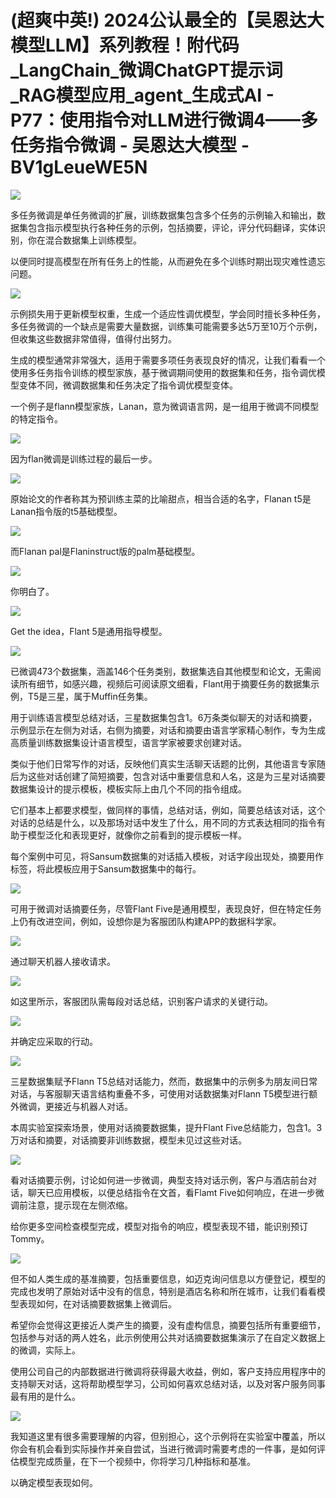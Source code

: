 # (超爽中英!) 2024公认最全的【吴恩达大模型LLM】系列教程！附代码_LangChain_微调ChatGPT提示词_RAG模型应用_agent_生成式AI - P77：使用指令对LLM进行微调4——多任务指令微调 - 吴恩达大模型 - BV1gLeueWE5N

![](img/2e6c51f9d15c669d1fe8eda90d9e7321_0.png)

多任务微调是单任务微调的扩展，训练数据集包含多个任务的示例输入和输出，数据集包含指示模型执行各种任务的示例，包括摘要，评论，评分代码翻译，实体识别，你在混合数据集上训练模型。

以便同时提高模型在所有任务上的性能，从而避免在多个训练时期出现灾难性遗忘问题。

![](img/2e6c51f9d15c669d1fe8eda90d9e7321_2.png)

示例损失用于更新模型权重，生成一个适应性调优模型，学会同时擅长多种任务，多任务微调的一个缺点是需要大量数据，训练集可能需要多达5万至10万个示例，但收集这些数据非常值得，值得付出努力。

生成的模型通常非常强大，适用于需要多项任务表现良好的情况，让我们看看一个使用多任务指令训练的模型家族，基于微调期间使用的数据集和任务，指令调优模型变体不同，微调数据集和任务决定了指令调优模型变体。

一个例子是flann模型家族，Lanan，意为微调语言网，是一组用于微调不同模型的特定指令。

![](img/2e6c51f9d15c669d1fe8eda90d9e7321_4.png)

因为flan微调是训练过程的最后一步。

![](img/2e6c51f9d15c669d1fe8eda90d9e7321_6.png)

原始论文的作者称其为预训练主菜的比喻甜点，相当合适的名字，Flanan t5是Lanan指令版的t5基础模型。



![](img/2e6c51f9d15c669d1fe8eda90d9e7321_8.png)

而Flanan pal是Flaninstruct版的palm基础模型。

![](img/2e6c51f9d15c669d1fe8eda90d9e7321_10.png)

你明白了。

![](img/2e6c51f9d15c669d1fe8eda90d9e7321_12.png)

Get the idea，Flant 5是通用指导模型。

![](img/2e6c51f9d15c669d1fe8eda90d9e7321_14.png)

已微调473个数据集，涵盖146个任务类别，数据集选自其他模型和论文，无需阅读所有细节，如感兴趣，视频后可阅读原文细看，Flant用于摘要任务的数据集示例，T5是三星，属于Muffin任务集。

用于训练语言模型总结对话，三星数据集包含1。6万条类似聊天的对话和摘要，示例显示在左侧为对话，右侧为摘要，对话和摘要由语言学家精心制作，专为生成高质量训练数据集设计语言模型，语言学家被要求创建对话。

类似于他们日常写作的对话，反映他们真实生活聊天话题的比例，其他语言专家随后为这些对话创建了简短摘要，包含对话中重要信息和人名，这是为三星对话摘要数据集设计的提示模板，模板实际上由几个不同的指令组成。

它们基本上都要求模型，做同样的事情，总结对话，例如，简要总结该对话，这个对话的总结是什么，以及那场对话中发生了什么，用不同的方式表达相同的指令有助于模型泛化和表现更好，就像你之前看到的提示模板一样。

每个案例中可见，将Sansum数据集的对话插入模板，对话字段出现处，摘要用作标签，将此模板应用于Sansum数据集中的每行。



![](img/2e6c51f9d15c669d1fe8eda90d9e7321_16.png)

可用于微调对话摘要任务，尽管Flant Five是通用模型，表现良好，但在特定任务上仍有改进空间，例如，设想你是为客服团队构建APP的数据科学家。



![](img/2e6c51f9d15c669d1fe8eda90d9e7321_18.png)

通过聊天机器人接收请求。

![](img/2e6c51f9d15c669d1fe8eda90d9e7321_20.png)

如这里所示，客服团队需每段对话总结，识别客户请求的关键行动。

![](img/2e6c51f9d15c669d1fe8eda90d9e7321_22.png)

并确定应采取的行动。

![](img/2e6c51f9d15c669d1fe8eda90d9e7321_24.png)

三星数据集赋予Flann T5总结对话能力，然而，数据集中的示例多为朋友间日常对话，与客服聊天语言结构重叠不多，可使用对话数据集对Flann T5模型进行额外微调，更接近与机器人对话。

本周实验室探索场景，使用对话摘要数据集，提升Flant Five总结能力，包含1。3万对话和摘要，对话摘要非训练数据，模型未见过这些对话。



![](img/2e6c51f9d15c669d1fe8eda90d9e7321_26.png)

看对话摘要示例，讨论如何进一步微调，典型支持对话示例，客户与酒店前台对话，聊天已应用模板，以便总结指令在文首，看Flamt Five如何响应，在进一步微调前注意，提示现在左侧浓缩。

给你更多空间检查模型完成，模型对指令的响应，模型表现不错，能识别预订Tommy。

![](img/2e6c51f9d15c669d1fe8eda90d9e7321_28.png)

但不如人类生成的基准摘要，包括重要信息，如迈克询问信息以方便登记，模型的完成也发明了原始对话中没有的信息，特别是酒店名称和所在城市，让我们看看模型表现如何，在对话摘要数据集上微调后。

希望你会觉得这更接近人类产生的摘要，没有虚构信息，摘要包括所有重要细节，包括参与对话的两人姓名，此示例使用公共对话摘要数据集演示了在自定义数据上的微调，实际上。

使用公司自己的内部数据进行微调将获得最大收益，例如，客户支持应用程序中的支持聊天对话，这将帮助模型学习，公司如何喜欢总结对话，以及对客户服务同事最有用的是什么。



![](img/2e6c51f9d15c669d1fe8eda90d9e7321_30.png)

我知道这里有很多需要理解的内容，但别担心，这个示例将在实验室中覆盖，所以你会有机会看到实际操作并亲自尝试，当进行微调时需要考虑的一件事，是如何评估模型完成质量，在下一个视频中，你将学习几种指标和基准。

以确定模型表现如何。